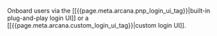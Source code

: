 Onboard users via the [[{{page.meta.arcana.pnp_login_ui_tag}}|built-in plug-and-play login UI]] or a [[{{page.meta.arcana.custom_login_ui_tag}}|custom login UI]].